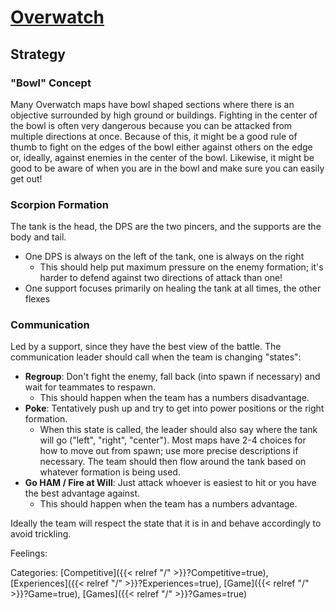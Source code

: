 # [Overwatch](https://en.wikipedia.org/wiki/Overwatch_(video_game%29))


## Strategy

### "Bowl" Concept

Many Overwatch maps have bowl shaped sections where there is an objective
surrounded by high ground or buildings.
Fighting in the center of the bowl is often very dangerous because you can be
attacked from multiple directions at once.
Because of this, it might be a good rule of thumb to fight on the edges of the
bowl either against others on the edge or, ideally, against enemies in the
center of the bowl.
Likewise, it might be good to be aware of when you are in the bowl and make sure
you can easily get out!

### Scorpion Formation

The tank is the head, the DPS are the two pincers, and the supports are the body and tail.

 - One DPS is always on the left of the tank, one is always on the right
     - This should help put maximum pressure on the enemy formation; it's harder
       to defend against two directions of attack than one!
 - One support focuses primarily on healing the tank at all times, the other flexes

### Communication

Led by a support, since they have the best view of the battle.
The communication leader should call when the team is changing "states":

 - **Regroup**: Don't fight the enemy, fall back (into spawn if necessary) and
   wait for teammates to respawn.
     - This should happen when the team has a numbers disadvantage.
 - **Poke**: Tentatively push up and try to get into power positions or the right formation.
     - When this state is called, the leader should also say where the tank will go ("left",
       "right", "center").  Most maps have 2-4 choices for how to move out from spawn; use
       more precise descriptions if necessary. The team should then flow around the tank
       based on whatever formation is being used. 
 - **Go HAM / Fire at Will**: Just attack whoever is easiest to hit or you have
   the best advantage against.
     - This should happen when the team has a numbers advantage.

Ideally the team will respect the state that it is in and behave accordingly to avoid trickling.



Feelings:

Categories: [Competitive]({{< relref "/" >}}?Competitive=true),
[Experiences]({{< relref "/" >}}?Experiences=true),
[Game]({{< relref "/" >}}?Game=true),
[Games]({{< relref "/" >}}?Games=true)
